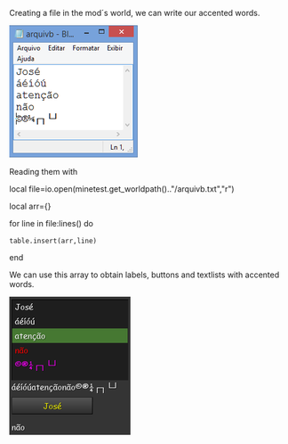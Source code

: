 ﻿Creating a file in the mod´s world, we can write our accented words.
 
![alt text](https://raw.githubusercontent.com/jrlazz/lazzaccents/master/accent1.png)

Reading them with

local file=io.open(minetest.get_worldpath().."/arquivb.txt","r")

local arr={}

for line in file:lines() do

	table.insert(arr,line)

end

We can use this array to obtain labels, buttons and textlists with accented words.

![alt text](https://raw.githubusercontent.com/jrlazz/lazzaccents/master/accent2.png)
